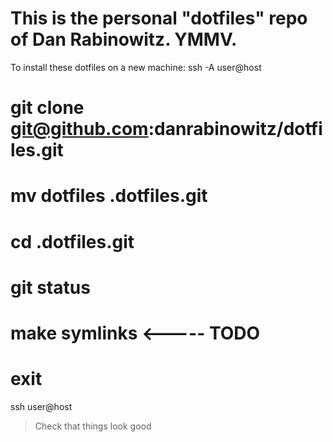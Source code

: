 # This is the personal "dotfiles" repo of Dan Rabinowitz. YMMV.




To install these dotfiles on a new machine:
ssh -A user@host
# git clone git@github.com:danrabinowitz/dotfiles.git
# mv dotfiles .dotfiles.git
# cd .dotfiles.git
# git status
# make symlinks  <----- TODO
# exit

ssh user@host
> Check that things look good

